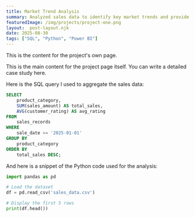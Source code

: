 ```yaml
---
title: Market Trend Analysis
summary: Analyzed sales data to identify key market trends and provide actionable growth strategies.
featuredImage: /img/projects/project-one.png
layout:  post-layout.njk
date: 2025-08-30
tags: ["SQL", "Python", "Power BI"]
---
```


This is the content for the project's own page.

This is the main content for the project page itself. You can write a detailed case study here.


Here is the SQL query I used to aggregate the sales data:

```sql
SELECT
    product_category,
    SUM(sales_amount) AS total_sales,
    AVG(customer_rating) AS avg_rating
FROM
    sales_records
WHERE
    sale_date >= '2025-01-01'
GROUP BY
    product_category
ORDER BY
    total_sales DESC;
```

And here is a snippet of the Python code used for the analysis:

```python
import pandas as pd

# Load the dataset
df = pd.read_csv('sales_data.csv')

# Display the first 5 rows
print(df.head())
```